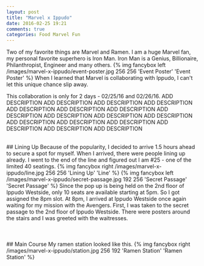 ```yaml
---
layout: post
title: "Marvel x Ippudo"
date: 2016-02-25 19:21
comments: true
categories: Food Marvel Fun
---
```


Two of my favorite things are Marvel and Ramen. I am a huge Marvel fan, my personal favorite superhero is Iron Man. Iron Man is a Genius, Billionaire, Philanthropist, Engineer and many others. 
{% img fancybox left /images/marvel-x-ippudo/event-poster.jpg 256 256 'Event Poster' 'Event Poster' %}
When I learned that Marvel is collaborating with Ippudo, I can't let this unique chance slip away. 

This collaboration is only for 2 days - 02/25/16 and 02/26/16. ADD DESCRIPTION  ADD DESCRIPTION ADD DESCRIPTION ADD DESCRIPTION ADD DESCRIPTION ADD DESCRIPTION ADD DESCRIPTION ADD DESCRIPTION ADD DESCRIPTION ADD DESCRIPTION ADD DESCRIPTION ADD DESCRIPTION ADD DESCRIPTION ADD DESCRIPTION ADD DESCRIPTION ADD DESCRIPTION ADD DESCRIPTION

<br/>
## Lining Up
Because of the popularity, I decided to arrive 1.5 hours ahead to secure a spot for myself. When I arrived, there were people lining up already. I went to the end of the line and figured out I am #25 - one of the limited 40 seatings. 
{% img fancybox right /images/marvel-x-ippudo/line.jpg 256 256 'Lining Up' 'Line' %}
{% img fancybox left /images/marvel-x-ippudo/secret-passage.jpg 192 256 'Secret Passage' 'Secret Passage' %}
Since the pop up is being held on the 2nd floor of Ippudo Westside, only 10 seats are available starting at 5pm. So I got assigned the 8pm slot.
At 8pm, I arrived at Ippudo Westside once again waiting for my mission with the Avengers. First, I was taken to the secret passage to the 2nd floor of Ippudo Westside. There were posters around the stairs and I was greeted with the waitresses. 


<br/>
<br/>
<br/>
<br/>
## Main Course
My ramen station looked like this.
{% img fancybox right /images/marvel-x-ippudo/station.jpg 256 192 'Ramen Station' 'Ramen Station' %}


